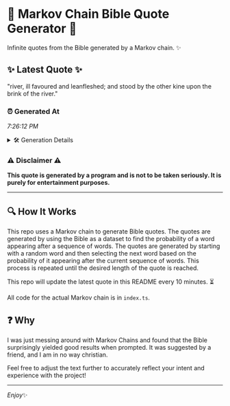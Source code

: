 # 📖 Markov Chain Bible Quote Generator 📖

Infinite quotes from the Bible generated by a Markov chain. ✨

## ✨ Latest Quote ✨
"river, ill favoured and leanfleshed; and stood by the other kine upon the brink of the river."

### ⏰ Generated At
*7:26:12 PM*

<details>
    <summary>🛠️ Generation Details</summary>
    <p>
        <strong>🌱 Seed:</strong> river,<br>
        <strong>🔄 Iterations:</strong> 16<br>
        <strong>📜 Context History:</strong><br>[ river, ]: ill<br>[ river,, ill ]: favoured<br>[ river,, ill, favoured ]: and<br>[ river,, ill, favoured, and ]: leanfleshed;<br>[ river,, ill, favoured, and, leanfleshed; ]: and<br>[ river,, ill, favoured, and, leanfleshed;, and ]: stood<br>[ ill, favoured, and, leanfleshed;, and, stood ]: by<br>[ favoured, and, leanfleshed;, and, stood, by ]: the<br>[ and, leanfleshed;, and, stood, by, the ]: other<br>[ leanfleshed;, and, stood, by, the, other ]: kine<br>[ and, stood, by, the, other, kine ]: upon<br>[ stood, by, the, other, kine, upon ]: the<br>[ by, the, other, kine, upon, the ]: brink<br>[ the, other, kine, upon, the, brink ]: of<br>[ other, kine, upon, the, brink, of ]: the<br>[ kine, upon, the, brink, of, the ]: river.<br>
    </p>
</details>

### ⚠️ Disclaimer ⚠️
**This quote is generated by a program and is not to be taken seriously. It is purely for entertainment purposes.**

---

## 🔍 How It Works

This repo uses a Markov chain to generate Bible quotes. The quotes are generated by using the Bible as a dataset to find the probability of a word appearing after a sequence of words. The quotes are generated by starting with a random word and then selecting the next word based on the probability of it appearing after the current sequence of words. This process is repeated until the desired length of the quote is reached.

This repo will update the latest quote in this README every 10 minutes. ⏳

All code for the actual Markov chain is in `index.ts`.

## ❓ Why

I was just messing around with Markov Chains and found that the Bible surprisingly yielded good results when prompted. 
It was suggested by a friend, and I am in no way christian.

Feel free to adjust the text further to accurately reflect your intent and experience with the project!

---

*Enjoy*✨
